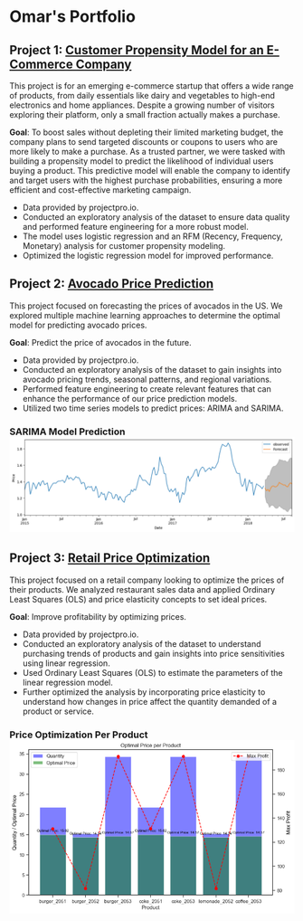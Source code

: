 # Omar's Portfolio

## Project 1: [Customer Propensity Model for an E-Commerce Company](https://github.com/omi-swiss/Customer-Propensity-Model)

This project is for an emerging e-commerce startup that offers a wide range of products, from daily essentials like dairy and vegetables to high-end electronics and home appliances. Despite a growing number of visitors exploring their platform, only a small fraction actually makes a purchase.

**Goal**: To boost sales without depleting their limited marketing budget, the company plans to send targeted discounts or coupons to users who are more likely to make a purchase. As a trusted partner, we were tasked with building a propensity model to predict the likelihood of individual users buying a product. This predictive model will enable the company to identify and target users with the highest purchase probabilities, ensuring a more efficient and cost-effective marketing campaign.

- Data provided by projectpro.io.
- Conducted an exploratory analysis of the dataset to ensure data quality and performed feature engineering for a more robust model.
- The model uses logistic regression and an RFM (Recency, Frequency, Monetary) analysis for customer propensity modeling.
- Optimized the logistic regression model for improved performance.

## Project 2: [Avocado Price Prediction](https://github.com/omi-swiss/ML-Price-Prediction)

This project focused on forecasting the prices of avocados in the US. We explored multiple machine learning approaches to determine the optimal model for predicting avocado prices.

**Goal**: Predict the price of avocados in the future.

- Data provided by projectpro.io.
- Conducted an exploratory analysis of the dataset to gain insights into avocado pricing trends, seasonal patterns, and regional variations.
- Performed feature engineering to create relevant features that can enhance the performance of our price prediction models.
- Utilized two time series models to predict prices: ARIMA and SARIMA.

### SARIMA Model Prediction ![](Avocado%20Forecast%20Using%20SARIMA.png)

## Project 3: [Retail Price Optimization](https://github.com/omi-swiss/ML-Price-Optimization)

This project focused on a retail company looking to optimize the prices of their products. We analyzed restaurant sales data and applied Ordinary Least Squares (OLS) and price elasticity concepts to set ideal prices.

**Goal**: Improve profitability by optimizing prices.

- Data provided by projectpro.io.
- Conducted an exploratory analysis of the dataset to understand purchasing trends of products and gain insights into price sensitivities using linear regression.
- Used Ordinary Least Squares (OLS) to estimate the parameters of the linear regression model.
- Further optimized the analysis by incorporating price elasticity to understand how changes in price affect the quantity demanded of a product or service.

### Price Optimization Per Product ![](/Price%20Optimzation%20Per%20Product.png)


